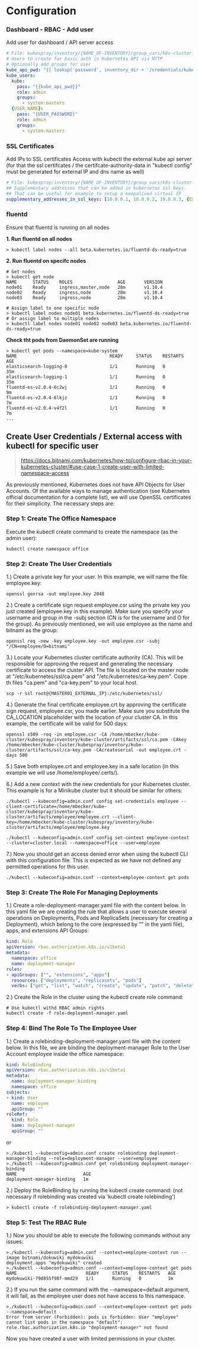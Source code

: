 # Configuration

### Dashboard - RBAC - Add user

Add user for dashboard / API server access

```yaml
# File: kubespray/inventory/{NAME_OF-INVENTORY}/group_vars/k8s-cluster.yml
# Users to create for basic auth in Kubernetes API via HTTP
# Optionally add groups for user
kube_api_pwd: "{{ lookup('password', inventory_dir + '/credentials/kube_user.creds length=15 chars=ascii_letters,digits') }}"
kube_users:
  kube:
    pass: "{{kube_api_pwd}}"
    role: admin
    groups:
      - system:masters
  {USER_NAME}:
    pass: "{USER_PASSWORD}"
    role: admin
    groups:
      - system:masters
```

### SSL Certificates

Add IPs to SSL certificates
Access with kubectl the external kube api server (for that the ssl certifcates / the certifcate-authority-data in "kubectl config" must be generated for external IP and dns name as well)

```yaml
# File: kubespray/inventory/{NAME_OF-INVENTORY}/group_vars/k8s-cluster.yml
## Supplementary addresses that can be added in kubernetes ssl keys.
## That can be useful for example to setup a keepalived virtual IP
supplementary_addresses_in_ssl_keys: [10.0.0.1, 10.0.0.2, 10.0.0.3, {EXTERNAl_IP_OF_API_SERVER}]
```

### fluentd

Ensure that fluentd is running on all nodes

**1. Run fluentd on all nodes**
```shell
> kubectl label nodes --all beta.kubernetes.io/fluentd-ds-ready=true
```

**2. Run fluentd on specifc nodes**
```shell
# Get nodes
> kubectl get node
NAME      STATUS    ROLES                 AGE       VERSION
node01    Ready     ingress,master,node   28m       v1.10.4
node02    Ready     ingress,node          28m       v1.10.4
node03    Ready     ingress,node          28m       v1.10.4

# Assign label to one specific node
> kubectl label nodes node01 beta.kubernetes.io/fluentd-ds-ready=true
# Or assign label to multiple nodes
> kubectl label nodes node01 node02 node03 beta.kubernetes.io/fluentd-ds-ready=true
```

**Check tht pods from DaemonSet are running**
```shell
> kubectl get pods --namespace=kube-system
NAME                                   READY     STATUS    RESTARTS   AGE
elasticsearch-logging-0                1/1       Running   0          35m
elasticsearch-logging-1                1/1       Running   0          35m
fluentd-es-v2.0.4-6c2wj                1/1       Running   0          9m
fluentd-es-v2.0.4-6lkjz                1/1       Running   0          7m
fluentd-es-v2.0.4-v4f2l                1/1       Running   0          7m
...
```
## Create User Credentials / External access with kubectl for specific user

> https://docs.bitnami.com/kubernetes/how-to/configure-rbac-in-your-kubernetes-cluster/#use-case-1-create-user-with-limited-namespace-access

As previously mentioned, Kubernetes does not have API Objects for User Accounts. Of the available ways to manage authentication (see Kubernetes official documentation for a complete list), we will use OpenSSL certificates for their simplicity. The necessary steps are:

### Step 1: Create The Office Namespace
Execute the kubectl create command to create the namespace (as the admin user):
```shell
kubectl create namespace office
```

### Step 2: Create The User Credentials

1.) Create a private key for your user. In this example, we will name the file employee.key:
```shell
openssl genrsa -out employee.key 2048
```

2.) Create a certificate sign request employee.csr using the private key you just created (employee.key in this example). Make sure you specify your username and group in the -subj section (CN is for the username and O for the group). As previously mentioned, we will use employee as the name and bitnami as the group:
```shell
openssl req -new -key employee.key -out employee.csr -subj "/CN=employee/O=bitnami"
```

3.) Locate your Kubernetes cluster certificate authority (CA). This will be responsible for approving the request and generating the necessary certificate to access the cluster API.
The file is located on the master node at "/etc/kubernetes/ssl/ca.pem" and "/etc/kubernetes/ca-key.pem".
Cope th files "ca.pem" and "ca-key.pem" to your local host.
```shell
scp -r ssl root@{MASTER01_EXTERNAL_IP}:/etc/kubernetes/ssl/
```

4.) Generate the final certificate employee.crt by approving the certificate sign request, employee.csr, you made earlier. Make sure you substitute the CA_LOCATION placeholder with the location of your cluster CA. In this example, the certificate will be valid for 500 days:
```shell
openssl x509 -req -in employee.csr -CA /home/mbecker/kube-cluster/kubespray/inventory/kube-cluster/artifacts/ssl/ca.pem -CAkey /home/mbecker/kube-cluster/kubespray/inventory/kube-cluster/artifacts/ssl/ca-key.pem -CAcreateserial -out employee.crt -days 500
```

5.) Save both employee.crt and employee.key in a safe location (in this example we will use /home/employee/.certs/).

6.) Add a new context with the new credentials for your Kubernetes cluster. This example is for a Minikube cluster but it should be similar for others:
```shell
./kubectl --kubeconfig=admin.conf config set-credentials employee --client-certificate=/home/mbecker/kube-cluster/kubespray/inventory/kube-cluster/artifacts/employee/employee.crt --client-key=/home/mbecker/kube-cluster/kubespray/inventory/kube-cluster/artifacts/employee/employee.key

./kubectl --kubeconfig=admin.conf config set-context employee-context --cluster=cluster.local --namespace=office --user=employee
```

7.) Now you should get an access denied error when using the kubectl CLI with this configuration file. This is expected as we have not defined any permitted operations for this user.
```shell
./kubectl --kubeconfig=admin.conf --context=employee-context get pods
```

### Step 3: Create The Role For Managing Deployments
1.) Create a role-deployment-manager.yaml file with the content below. In this yaml file we are creating the rule that allows a user to execute several operations on Deployments, Pods and ReplicaSets (necessary for creating a Deployment), which belong to the core (expressed by "" in the yaml file), apps, and extensions API Groups:
```yaml
kind: Role
apiVersion: rbac.authorization.k8s.io/v1beta1
metadata:
  namespace: office
  name: deployment-manager
rules:
- apiGroups: ["", "extensions", "apps"]
  resources: ["deployments", "replicasets", "pods"]
  verbs: ["get", "list", "watch", "create", "update", "patch", "delete"] # You can also use ["*"]
```

2.) Create the Role in the cluster using the kubectl create role command:
```shell
# Use kubectl withd RBAC admin rights
kubectl create -f role-deployment-manager.yaml
```

### Step 4: Bind The Role To The Employee User
1.) Create a rolebinding-deployment-manager.yaml file with the content below. In this file, we are binding the deployment-manager Role to the User Account employee inside the office namespace:
```yaml
kind: RoleBinding
apiVersion: rbac.authorization.k8s.io/v1beta1
metadata:
  name: deployment-manager-binding
  namespace: office
subjects:
- kind: User
  name: employee
  apiGroup: ""
roleRef:
  kind: Role
  name: deployment-manager
  apiGroup: ""
```
or
```shell
>./kubectl --kubeconfig=admin.conf create rolebinding deployment-manager-binding --role=deployment-manager --user=employee
>./kubectl --kubeconfig=admin.conf get rolebinding deployment-manager-binding
NAME                         AGE
deployment-manager-binding   1m
```

2.) Deploy the RoleBinding by running the kubectl create command:
(not necessary if rolebinding was created via 'kubectl create rolebinding')
```shell
> kubectl create -f rolebinding-deployment-manager.yaml
```

### Step 5: Test The RBAC Rule
1.) Now you should be able to execute the following commands without any issues:

```shell
>./kubectl --kubeconfig=admin.conf --context=employee-context run --image bitnami/dokuwiki mydokuwiki
deployment.apps "mydokuwiki" created
>./kubectl --kubeconfig=admin.conf --context=employee-context get pods
NAME                          READY     STATUS    RESTARTS   AGE
mydokuwiki-79d855f98f-mmd29   1/1       Running   0          1m
```

2.) If you run the same command with the --namespace=default argument, it will fail, as the employee user does not have access to this namespace.
```shell
>./kubectl --kubeconfig=admin.conf --context=employee-context get pods --namespace=default
Error from server (Forbidden): pods is forbidden: User "employee" cannot list pods in the namespace "default": role.rbac.authorization.k8s.io "deployment-manager" not found
```
Now you have created a user with limited permissions in your cluster.



